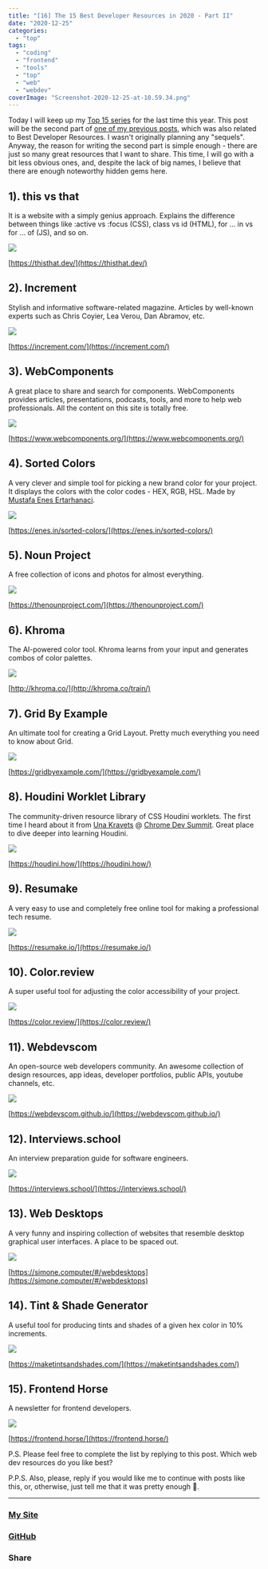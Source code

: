 ```yaml
---
title: "[16] The 15 Best Developer Resources in 2020 - Part II"
date: "2020-12-25"
categories: 
  - "top"
tags: 
  - "coding"
  - "frontend"
  - "tools"
  - "top"
  - "web"
  - "webdev"
coverImage: "Screenshot-2020-12-25-at-10.59.34.png"
---
```


Today I will keep up my [Top 15 series](https://create-react-app.com/tag/top/) for the last time this year. This post will be the second part of [one of my previous posts](https://create-react-app.com/15-best-developer-resources-in-2020/), which was also related to Best Developer Resources. I wasn't originally planning any "sequels". Anyway, the reason for writing the second part is simple enough - there are just so many great resources that I want to share. This time, I will go with a bit less obvious ones, and, despite the lack of big names, I believe that there are enough noteworthy hidden gems here.

## 1). this vs that

It is a website with a simply genius approach. Explains the difference between things like :active vs :focus (CSS), class vs id (HTML), for ... in vs for ... of (JS), and so on.

![](images/Screenshot-2020-12-25-at-10.59.34-1024x689.png)

[https://thisthat.dev/](https://thisthat.dev/)

## 2). Increment

Stylish and informative software-related magazine. Articles by well-known experts such as Chris Coyier, Lea Verou, Dan Abramov, etc.

![](images/Screenshot-2020-12-25-at-11.10.02-1024x549.png)

[https://increment.com/](https://increment.com/)

## 3). WebComponents

A great place to share and search for components. WebComponents provides articles, presentations, podcasts, tools, and more to help web professionals. All the content on this site is totally free.

![](images/Screenshot-2020-12-25-at-11.20.27-1024x630.png)

[https://www.webcomponents.org/](https://www.webcomponents.org/)

## 4). Sorted Colors

A very clever and simple tool for picking a new brand color for your project. It displays the colors with the color codes - HEX, RGB, HSL. Made by [Mustafa Enes Ertarhanaci](https://github.com/scriptype).

![](images/Screenshot-2020-12-25-at-11.25.47-945x1024.png)

[https://enes.in/sorted-colors/](https://enes.in/sorted-colors/)

## 5). Noun Project

A free collection of icons and photos for almost everything.

![](images/Screenshot-2020-12-25-at-11.28.58-1024x510.png)

[https://thenounproject.com/](https://thenounproject.com/)

## 6). Khroma

The AI-powered color tool. Khroma learns from your input and generates combos of color palettes.

![](images/Screenshot-2020-12-25-at-11.38.44-1024x499.png)

[http://khroma.co/](http://khroma.co/train/)

## 7). Grid By Example

An ultimate tool for creating a Grid Layout. Pretty much everything you need to know about Grid.

![](images/Screenshot-2020-12-25-at-11.49.01-1024x543.png)

[https://gridbyexample.com/](https://gridbyexample.com/)

## 8). Houdini Worklet Library

The community-driven resource library of CSS Houdini worklets. The first time I heard about it from [Una Kravets](https://twitter.com/una) @ [Chrome Dev Summit](https://developer.chrome.com/devsummit/). Great place to dive deeper into learning Houdini.

![](images/Screenshot-2020-12-25-at-11.56.11-1024x644.png)

[https://houdini.how/](https://houdini.how/)

## 9). Resumake

A very easy to use and completely free online tool for making a professional tech resume.

![](images/Screenshot-2020-12-25-at-11.58.52-1024x536.png)

[https://resumake.io/](https://resumake.io/)

## 10). Color.review

A super useful tool for adjusting the color accessibility of your project.

![](images/Screenshot-2020-12-25-at-12.03.42-1024x621.png)

[https://color.review/](https://color.review/)

## 11). Webdevscom

An open-source web developers community. An awesome collection of design resources, app ideas, developer portfolios, public APIs, youtube channels, etc.

![](images/Screenshot-2020-12-25-at-12.09.14-1024x507.png)

[https://webdevscom.github.io/](https://webdevscom.github.io/)

## 12). Interviews.school

An interview preparation guide for software engineers.

![](images/Screenshot-2020-12-25-at-12.12.39-1024x502.png)

[https://interviews.school/](https://interviews.school/)

## 13). Web Desktops

A very funny and inspiring collection of websites that resemble desktop graphical user interfaces. A place to be spaced out.

![](images/Screenshot-2020-12-25-at-12.15.02-1024x725.png)

[https://simone.computer/#/webdesktops](https://simone.computer/#/webdesktops)

## 14). Tint & Shade Generator

A useful tool for producing tints and shades of a given hex color in 10% increments.

![](images/Screenshot-2020-12-25-at-12.22.30-1024x746.png)

[https://maketintsandshades.com/](https://maketintsandshades.com/)

## 15). Frontend Horse

A newsletter for frontend developers.

![](images/Screenshot-2020-12-25-at-12.25.47-1024x513.png)

[https://frontend.horse/](https://frontend.horse/)

P.S. Please feel free to complete the list by replying to this post. Which web dev resources do you like best?

P.P.S. Also, please, reply if you would like me to continue with posts like this, or, otherwise, just tell me that it was pretty enough 🙂.

* * *

### [My Site](https://proj.create-react-app.com/)

### [GitHub](https://github.com/villivald)

### Share

<script src="https://yastatic.net/share2/share.js"></script>
